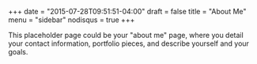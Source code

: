 +++
date = "2015-07-28T09:51:51-04:00"
draft = false
title = "About Me"
menu = "sidebar"
nodisqus = true
+++

This placeholder page could be your "about me" page, where you detail your contact information,
portfolio pieces, and describe yourself and your goals.